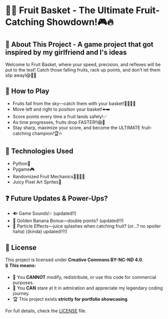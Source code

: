 # 🥪🍏 Fruit Basket - The Ultimate Fruit-Catching Showdown!🎮🔥

## 🤔 About This Project - A game project that got inspired by my girlfriend and I's ideas
Welcome to Fruit Basket, where your speed, precision, and reflexes will be put to the test! Catch those falling fruits, rack up points, and don’t let them slip away!😱🍎🍌

## 🚀 How to Play
- Fruits fall from the sky—catch them with your basket!🍅🥕🍏🍌
- Move left and right to position your basket!⬅️➡️
- Score points every time a fruit lands safely!✅
- As time progresses, fruits drop FASTER!!😱💨
- Stay sharp, maximize your score, and become the ULTIMATE fruit-catching champion!🏆🔥

## 🔧 Technologies Used
- Python🐍
- Pygame🎮
- Randomized Fruit Mechanics🍅🥕🍏🍌
- Juicy Pixel Art Sprites🎨

## ❓ Future Updates & Power-Ups?
- 🔊 Game Sounds!🎶 (updated!!)
- 🍌 Golden Banana Bonus—double points? (updated!!!)
- 🎨 Particle Effects—juice splashes when catching fruit? (or...? no spoiler haha) ((kinda) updated!!!!)

## 📝 License
This project is licensed under **Creative Commons BY-NC-ND 4.0**.  
🔒 **This means:**  
- 🚫 You **CANNOT** modify, redistribute, or use this code for commercial purposes.  
- 👀 You **CAN** stare at it in admiration and appreciate my legendary coding journey.  
- 🏆 This project exists **strictly for portfolio showcasing**.  

For full details, check the [LICENSE](LICENSE) file.

